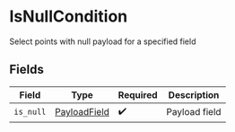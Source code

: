 # IsNullCondition

Select points with null payload for a specified field


## Fields

| Field                                               | Type                                                | Required                                            | Description                                         |
| --------------------------------------------------- | --------------------------------------------------- | --------------------------------------------------- | --------------------------------------------------- |
| `is_null`                                           | [PayloadField](../../models/shared/payloadfield.md) | :heavy_check_mark:                                  | Payload field                                       |